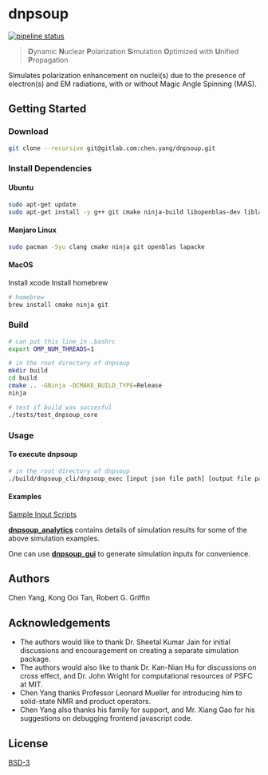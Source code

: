 # dnpsoup

[![pipeline status](https://gitlab.com/chen.yang/dnpsoup/badges/master/pipeline.svg)](https://gitlab.com/chen.yang/dnpsoup/-/commits/master)

> **D**ynamic **N**uclear **P**olarization **S**imulation **O**ptimized with **U**nified **P**ropagation

Simulates polarization enhancement on nuclei(s) due to the presence of electron(s) and EM radiations, with or without Magic Angle Spinning (MAS).

## Getting Started

### Download

``` bash
git clone --recursive git@gitlab.com:chen.yang/dnpsoup.git
```


### Install Dependencies

#### Ubuntu

``` bash
sudo apt-get update
sudo apt-get install -y g++ git cmake ninja-build libopenblas-dev liblapacke-dev libpthread-stubs0-dev gfortran libatlas-base-dev
```

#### Manjaro Linux

```bash
sudo pacman -Syu clang cmake ninja git openblas lapacke
```

#### MacOS

Install xcode
Install homebrew

```bash
# homebrew
brew install cmake ninja git
```

### Build

```bash
# can put this line in .bashrc
export OMP_NUM_THREADS=1

# in the root directory of dnpsoup
mkdir build
cd build
cmake .. -GNinja -DCMAKE_BUILD_TYPE=Release
ninja

# test if build was succesful
./tests/test_dnpsoup_core
```

### Usage

#### To execute dnpsoup

``` bash
# in the root directory of dnpsoup
./build/dnpsoup_cli/dnpsoup_exec [input json file path] [output file path]
```

#### Examples

[Sample Input Scripts](./examples/inputs/)

**[dnpsoup_analytics](https://gitlab.com/chen.yang/dnpsoup_analytics)** contains details of simulation results for some of the above simulation examples.

One can use **[dnpsoup_gui](https://github.com/cyang019/dnpsoup_gui)** to generate simulation inputs for convenience.


## Authors
Chen Yang, Kong Ooi Tan, Robert G. Griffin


## Acknowledgements
- The authors would like to thank Dr. Sheetal Kumar Jain for initial discussions and encouragement on creating a separate simulation package.
- The authors would also like to thank Dr. Kan-Nian Hu for discussions on cross effect, and Dr. John Wright for computational resources of PSFC at MIT. 
- Chen Yang thanks Professor Leonard Mueller for introducing him to solid-state NMR and product operators. 
- Chen Yang also thanks his family for support, and Mr. Xiang Gao for his suggestions on debugging frontend javascript code.


## License

[BSD-3](./LICENSE)

